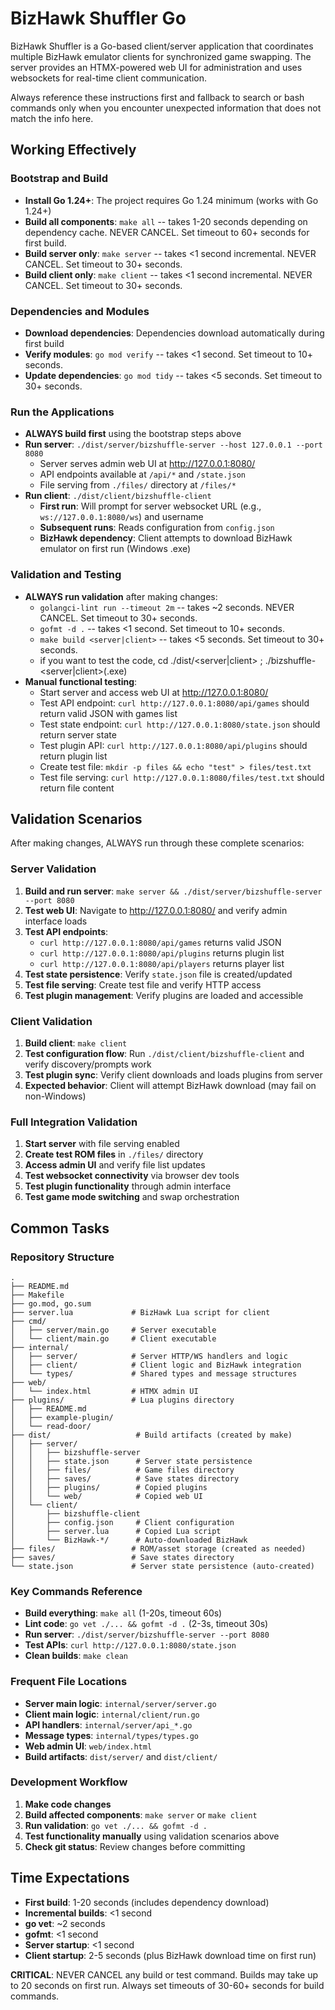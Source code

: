 # BizHawk Shuffler Go

BizHawk Shuffler is a Go-based client/server application that coordinates multiple BizHawk emulator clients for synchronized game swapping. The server provides an HTMX-powered web UI for administration and uses websockets for real-time client communication.

Always reference these instructions first and fallback to search or bash commands only when you encounter unexpected information that does not match the info here.

## Working Effectively

### Bootstrap and Build
- **Install Go 1.24+**: The project requires Go 1.24 minimum (works with Go 1.24+)
- **Build all components**: `make all` -- takes 1-20 seconds depending on dependency cache. NEVER CANCEL. Set timeout to 60+ seconds for first build.
- **Build server only**: `make server` -- takes <1 second incremental. NEVER CANCEL. Set timeout to 30+ seconds.
- **Build client only**: `make client` -- takes <1 second incremental. NEVER CANCEL. Set timeout to 30+ seconds.

### Dependencies and Modules
- **Download dependencies**: Dependencies download automatically during first build
- **Verify modules**: `go mod verify` -- takes <1 second. Set timeout to 10+ seconds.
- **Update dependencies**: `go mod tidy` -- takes <5 seconds. Set timeout to 30+ seconds.

### Run the Applications
- **ALWAYS build first** using the bootstrap steps above
- **Run server**: `./dist/server/bizshuffle-server --host 127.0.0.1 --port 8080`
  - Server serves admin web UI at http://127.0.0.1:8080/
  - API endpoints available at `/api/*` and `/state.json`
  - File serving from `./files/` directory at `/files/*`
- **Run client**: `./dist/client/bizshuffle-client`
  - **First run**: Will prompt for server websocket URL (e.g., `ws://127.0.0.1:8080/ws`) and username
  - **Subsequent runs**: Reads configuration from `config.json`
  - **BizHawk dependency**: Client attempts to download BizHawk emulator on first run (Windows .exe)

### Validation and Testing
- **ALWAYS run validation** after making changes:
  - `golangci-lint run --timeout 2m` -- takes ~2 seconds. NEVER CANCEL. Set timeout to 30+ seconds.
  - `gofmt -d .` -- takes <1 second. Set timeout to 10+ seconds.
  - `make build <server|client>` -- takes <5 seconds. Set timeout to 30+ seconds.
  - if you want to test the code, cd ./dist/<server|client> ; ./bizshuffle-<server|client>(.exe)
- **Manual functional testing**:
  - Start server and access web UI at http://127.0.0.1:8080/
  - Test API endpoint: `curl http://127.0.0.1:8080/api/games` should return valid JSON with games list
  - Test state endpoint: `curl http://127.0.0.1:8080/state.json` should return server state
  - Test plugin API: `curl http://127.0.0.1:8080/api/plugins` should return plugin list
  - Create test file: `mkdir -p files && echo "test" > files/test.txt`
  - Test file serving: `curl http://127.0.0.1:8080/files/test.txt` should return file content

## Validation Scenarios

After making changes, ALWAYS run through these complete scenarios:

### Server Validation
1. **Build and run server**: `make server && ./dist/server/bizshuffle-server --port 8080`
2. **Test web UI**: Navigate to http://127.0.0.1:8080/ and verify admin interface loads
3. **Test API endpoints**: 
   - `curl http://127.0.0.1:8080/api/games` returns valid JSON
   - `curl http://127.0.0.1:8080/api/plugins` returns plugin list
   - `curl http://127.0.0.1:8080/api/players` returns player list
4. **Test state persistence**: Verify `state.json` file is created/updated
5. **Test file serving**: Create test file and verify HTTP access
6. **Test plugin management**: Verify plugins are loaded and accessible

### Client Validation  
1. **Build client**: `make client`
2. **Test configuration flow**: Run `./dist/client/bizshuffle-client` and verify discovery/prompts work
3. **Test plugin sync**: Verify client downloads and loads plugins from server
4. **Expected behavior**: Client will attempt BizHawk download (may fail on non-Windows)

### Full Integration Validation
1. **Start server** with file serving enabled
2. **Create test ROM files** in `./files/` directory
3. **Access admin UI** and verify file list updates
4. **Test websocket connectivity** via browser dev tools
5. **Test plugin functionality** through admin interface
6. **Test game mode switching** and swap orchestration

## Common Tasks

### Repository Structure
```
.
├── README.md
├── Makefile
├── go.mod, go.sum
├── server.lua             # BizHawk Lua script for client
├── cmd/
│   ├── server/main.go     # Server executable
│   └── client/main.go     # Client executable
├── internal/
│   ├── server/            # Server HTTP/WS handlers and logic
│   ├── client/            # Client logic and BizHawk integration
│   └── types/             # Shared types and message structures
├── web/
│   └── index.html         # HTMX admin UI
├── plugins/               # Lua plugins directory
│   ├── README.md
│   ├── example-plugin/
│   └── read-door/
├── dist/                   # Build artifacts (created by make)
│   ├── server/
│   │   ├── bizshuffle-server
│   │   ├── state.json      # Server state persistence
│   │   ├── files/          # Game files directory
│   │   ├── saves/          # Save states directory
│   │   ├── plugins/        # Copied plugins
│   │   └── web/            # Copied web UI
│   └── client/
│       ├── bizshuffle-client
│       ├── config.json     # Client configuration
│       ├── server.lua      # Copied Lua script
│       └── BizHawk-*/      # Auto-downloaded BizHawk
├── files/                 # ROM/asset storage (created as needed)
├── saves/                 # Save states directory
└── state.json             # Server state persistence (auto-created)
```

### Key Commands Reference
- **Build everything**: `make all` (1-20s, timeout 60s)
- **Lint code**: `go vet ./... && gofmt -d .` (2-3s, timeout 30s)  
- **Run server**: `./dist/server/bizshuffle-server --port 8080`
- **Test APIs**: `curl http://127.0.0.1:8080/state.json`
- **Clean builds**: `make clean`

### Frequent File Locations
- **Server main logic**: `internal/server/server.go`
- **Client main logic**: `internal/client/run.go`
- **API handlers**: `internal/server/api_*.go`
- **Message types**: `internal/types/types.go`
- **Web admin UI**: `web/index.html`
- **Build artifacts**: `dist/server/` and `dist/client/`

### Development Workflow
1. **Make code changes**
2. **Build affected components**: `make server` or `make client`
3. **Run validation**: `go vet ./... && gofmt -d .`
4. **Test functionality manually** using validation scenarios above
5. **Check git status**: Review changes before committing

## Time Expectations

- **First build**: 1-20 seconds (includes dependency download)
- **Incremental builds**: <1 second  
- **go vet**: ~2 seconds
- **gofmt**: <1 second
- **Server startup**: <1 second
- **Client startup**: 2-5 seconds (plus BizHawk download time on first run)

**CRITICAL**: NEVER CANCEL any build or test command. Builds may take up to 20 seconds on first run. Always set timeouts of 30-60+ seconds for build commands.